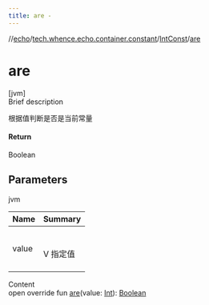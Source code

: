 ```yaml
---
title: are -
---
```

//[echo](../../index.md)/[tech.whence.echo.container.constant](../index.md)/[IntConst](index.md)/[are](are.md)



# are  
[jvm]  
Brief description  


根据值判断是否是当前常量



#### Return  


Boolean



## Parameters  
  
jvm  
  
|  Name|  Summary| 
|---|---|
| value| <br><br>V 指定值<br><br>
  
  
Content  
open override fun [are](are.md)(value: [Int](https://kotlinlang.org/api/latest/jvm/stdlib/kotlin/-int/index.html)): [Boolean](https://kotlinlang.org/api/latest/jvm/stdlib/kotlin/-boolean/index.html)  



